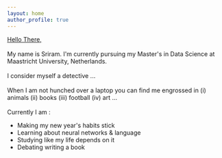```yaml
---
layout: home
author_profile: true
---
```


[Hello There,](https://youtu.be/rEq1Z0bjdwc?si=iO_qPAG-NmHx5n2Z)
<br>
<br>
My name is Sriram. I'm currently pursuing my Master's in Data Science at Maastricht University, Netherlands. 
<br>
<br>
I consider myself a detective ... 
<br>
<br>
When I am not hunched over a laptop you can find me engrossed in (i) animals (ii) books (iii) football (iv) art ...
<br>
<br>
Currently I am : 
<ul>
    <li>Making my new year's habits stick</li>
    <li>Learning about neural networks & language</li>
    <li>Studying like my life depends on it</li>
    <li>Debating writing a book</li>
</ul>